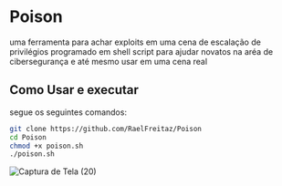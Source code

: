 # Poison
uma ferramenta para achar exploits em uma cena de escalação de privilégios programado em shell script para ajudar novatos
na aréa de cibersegurança e até mesmo usar em uma cena real

## Como Usar e executar
segue os seguintes comandos:
```bash
git clone https://github.com/RaelFreitaz/Poison
cd Poison
chmod +x poison.sh
./poison.sh
```
![Captura de Tela (20)](https://github.com/user-attachments/assets/87a60201-c9b6-481d-84df-b9ec6e46d8a1)
